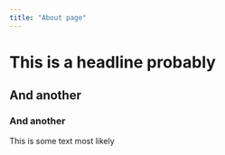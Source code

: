 ```yaml
---
title: "About page"
---
```


#   This is a headline probably

## And another

### And another

This is some text most likely
